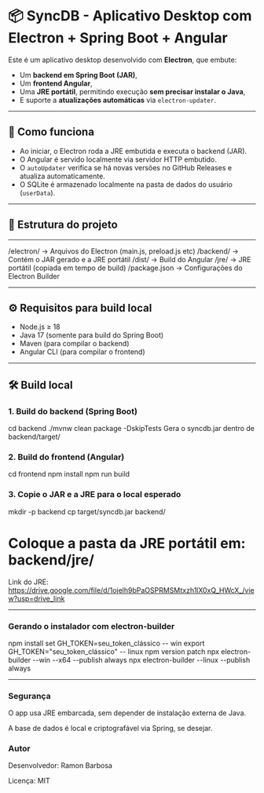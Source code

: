 # 📦 SyncDB - Aplicativo Desktop com Electron + Spring Boot + Angular

Este é um aplicativo desktop desenvolvido com **Electron**, que embute:
- Um **backend em Spring Boot (JAR)**,
- Um **frontend Angular**,
- Uma **JRE portátil**, permitindo execução **sem precisar instalar o Java**,
- E suporte a **atualizações automáticas** via `electron-updater`.

---

## 🚀 Como funciona

- Ao iniciar, o Electron roda a JRE embutida e executa o backend (JAR).
- O Angular é servido localmente via servidor HTTP embutido.
- O `autoUpdater` verifica se há novas versões no GitHub Releases e atualiza automaticamente.
- O SQLite é armazenado localmente na pasta de dados do usuário (`userData`).

---

## 🧾 Estrutura do projeto

---

/electron/ → Arquivos do Electron (main.js, preload.js etc)
/backend/ → Contém o JAR gerado e a JRE portátil
/dist/ → Build do Angular
/jre/ → JRE portátil (copiada em tempo de build)
/package.json → Configurações do Electron Builder


---

## ⚙️ Requisitos para build local

- Node.js ≥ 18
- Java 17 (somente para build do Spring Boot)
- Maven (para compilar o backend)
- Angular CLI (para compilar o frontend)

---

## 🛠️ Build local

### 1. Build do backend (Spring Boot)

cd backend
./mvnw clean package -DskipTests
Gera o syncdb.jar dentro de backend/target/

### 2. Build do frontend (Angular)

cd frontend
npm install
npm run build

### 3. Copie o JAR e a JRE para o local esperado

mkdir -p backend
cp target/syncdb.jar backend/
# Coloque a pasta da JRE portátil em: backend/jre/
Link do JRE: https://drive.google.com/file/d/1ojelh9bPaOSPRMSMtxzh1lX0xQ_HWcX_/view?usp=drive_link

---

### Gerando o instalador com electron-builder

npm install
set GH_TOKEN=seu_token_clássico -- win
export GH_TOKEN="seu_token_clássico"  --  linux
npm version patch
npx electron-builder --win --x64 --publish always 
npx electron-builder --linux --publish always 

---

###  Segurança
O app usa JRE embarcada, sem depender de instalação externa de Java.

A base de dados é local e criptografável via Spring, se desejar.

###  Autor
Desenvolvedor: Ramon Barbosa

Licença: MIT

